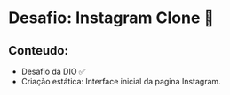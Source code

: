 # Desafio: Instagram Clone 📸

## Conteudo:
- Desafio da DIO ✅
- Criação estática: Interface inicial da pagina Instagram.
